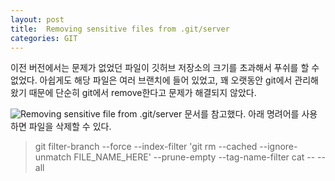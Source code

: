 ```yaml
---
layout: post
title:  Removing sensitive files from .git/server
categories: GIT
---
```


이전 버전에서는 문제가 없었던 파일이 깃허브 저장소의 크기를 초과해서 푸쉬를 할 수 없었다. 아쉽게도 해당 파일은 여러 브랜치에 들어 있었고, 꽤 오랫동안 git에서 관리해왔기 때문에 단순히 git에서 remove한다고 문제가 해결되지 않았다. 

![Removing sensitive file from .git/server](https://help.github.com/en/articles/removing-sensitive-data-from-a-repository) 문서를 참고했다. 아래 명려어를 사용하면 파일을 삭제할 수 있다.

> git filter-branch --force --index-filter 'git rm --cached --ignore-unmatch FILE_NAME_HERE' --prune-empty --tag-name-filter cat -- --all
